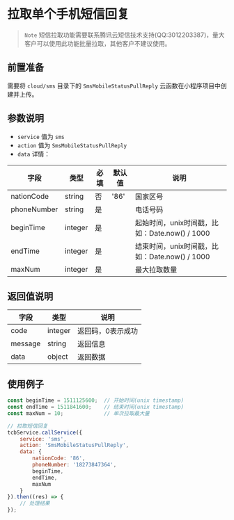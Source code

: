 # 拉取单个手机短信回复

> `Note` 短信拉取功能需要联系腾讯云短信技术支持(QQ:3012203387)，量大客户可以使用此功能批量拉取，其他客户不建议使用。

## 前置准备

需要将 `cloud/sms` 目录下的 `SmsMobileStatusPullReply` 云函数在小程序项目中创建并上传。

## 参数说明

* `service` 值为 `sms`
* `action` 值为 `SmsMobileStatusPullReply`
* `data` 详情：

| 字段 | 类型 | 必填 | 默认值 | 说明
| --- | --- | --- | --- | ---
| nationCode | string | 否 | '86' | 国家区号
| phoneNumber | string | 是 | | 电话号码
| beginTime | integer | 是 | | 起始时间，unix时间戳，比如：Date.now() / 1000
| endTime | integer | 是 | | 结束时间，unix时间戳，比如：Date.now() / 1000
| maxNum | integer | 是 | | 最大拉取数量

## 返回值说明

 字段 | 类型 | 说明
| --- | --- | ---
| code | integer | 返回码，0表示成功
| message | string | 返回信息
| data | object | 返回数据

## 使用例子

```js
const beginTime = 1511125600;  // 开始时间(unix timestamp)
const endTime = 1511841600;    // 结束时间(unix timestamp)
const maxNum = 10;             // 单次拉取最大量

// 拉取短信回复
tcbService.callService({
    service: 'sms',
    action: 'SmsMobileStatusPullReply',
    data: {
        nationCode: '86',
        phoneNumber: '18273847364',
        beginTime,
        endTime,
        maxNum
    }
}).then((res) => {
    // 处理结果
});
```